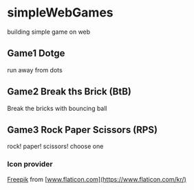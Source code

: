 # simpleWebGames
building simple game on web
## Game1 Dotge
run away from dots
## Game2 Break ths Brick (BtB)
Break the bricks with bouncing ball
## Game3 Rock Paper Scissors (RPS)
rock! paper! scissors! choose one


### Icon provider
[Freepik](https://www.flaticon.com/kr/authors/freepik) from [www.flaticon.com](https://www.flaticon.com/kr/)
